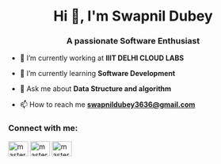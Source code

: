 <h1 align="center">Hi 👋, I'm Swapnil Dubey</h1>
<h3 align="center">A passionate Software Enthusiast</h3>


- 🔭 I’m currently working at **IIIT DELHI CLOUD LABS**

- 🌱 I’m currently learning **Software Development**

- 💬 Ask me about **Data Structure and algorithm**

- 📫 How to reach me **swapnildubey3636@gmail.com**

<h3 align="left">Connect with me:</h3>
<p align="left">
<a href="linkedin.com/in/swapnildubey29" target="blank"><img align="center" src="https://raw.githubusercontent.com/rahuldkjain/github-profile-readme-generator/master/src/images/icons/Social/linked-in-alt.svg" alt="masterpranay" height="30" width="40" /></a>
<a href="https://www.codechef.com/users/swapnildubey29" target="blank"><img align="center" src="https://cdn.jsdelivr.net/npm/simple-icons@3.1.0/icons/codechef.svg" alt="masterpranay" height="30" width="40" /></a>
<a href="[https://www.leetcode.com/masterpranay](https://leetcode.com/swapnildubey29/)" target="blank"><img align="center" src="https://raw.githubusercontent.com/rahuldkjain/github-profile-readme-generator/master/src/images/icons/Social/leet-code.svg" alt="masterpranay" height="30" width="40" /></a>
</p>

